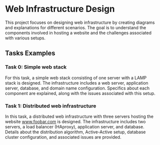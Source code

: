 # Web Infrastructure Design

This project focuses on designing web infrastructure by creating diagrams and explanations for different scenarios. The goal is to understand the components involved in hosting a website and the challenges associated with various setups.

## Tasks Examples

### Task 0: Simple web stack

For this task, a simple web stack consisting of one server with a LAMP stack is designed. The infrastructure includes a web server, application server, database, and domain name configuration. Specifics about each component are explained, along with the issues associated with this setup.

### Task 1: Distributed web infrastructure

In this task, a distributed web infrastructure with three servers hosting the website www.foobar.com is designed. The infrastructure includes two servers, a load balancer (HAproxy), application server, and database. Details about the distribution algorithm, Active-Active setup, database cluster configuration, and associated issues are provided.

